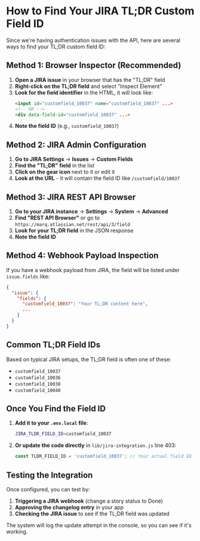 # How to Find Your JIRA TL;DR Custom Field ID

Since we're having authentication issues with the API, here are several ways to find your TL;DR custom field ID:

## Method 1: Browser Inspector (Recommended)

1. **Open a JIRA issue** in your browser that has the "TL;DR" field
2. **Right-click on the TL;DR field** and select "Inspect Element"
3. **Look for the field identifier** in the HTML, it will look like:
   ```html
   <input id="customfield_10037" name="customfield_10037" ...>
   <!-- OR -->
   <div data-field-id="customfield_10037" ...>
   ```
4. **Note the field ID** (e.g., `customfield_10037`)

## Method 2: JIRA Admin Configuration

1. **Go to JIRA Settings** → **Issues** → **Custom Fields**
2. **Find the "TL;DR" field** in the list
3. **Click on the gear icon** next to it or edit it
4. **Look at the URL** - it will contain the field ID like `/customfield/10037`

## Method 3: JIRA REST API Browser

1. **Go to your JIRA instance** → **Settings** → **System** → **Advanced**
2. **Find "REST API Browser"** or go to `https://marq.atlassian.net/rest/api/3/field`
3. **Look for your TL;DR field** in the JSON response
4. **Note the field ID**

## Method 4: Webhook Payload Inspection

If you have a webhook payload from JIRA, the field will be listed under `issue.fields` like:
```json
{
  "issue": {
    "fields": {
      "customfield_10037": "Your TL;DR content here",
      ...
    }
  }
}
```

## Common TL;DR Field IDs

Based on typical JIRA setups, the TL;DR field is often one of these:
- `customfield_10037`
- `customfield_10036` 
- `customfield_10038`
- `customfield_10040`

## Once You Find the Field ID

1. **Add it to your `.env.local` file**:
   ```bash
   JIRA_TLDR_FIELD_ID=customfield_10037
   ```

2. **Or update the code directly** in `lib/jira-integration.js` line 403:
   ```javascript
   const TLDR_FIELD_ID = 'customfield_10037'; // Your actual field ID
   ```

## Testing the Integration

Once configured, you can test by:
1. **Triggering a JIRA webhook** (change a story status to Done)
2. **Approving the changelog entry** in your app
3. **Checking the JIRA issue** to see if the TL;DR field was updated

The system will log the update attempt in the console, so you can see if it's working.